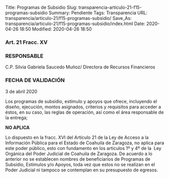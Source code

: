 Title: Programas de Subsidio
Slug: transparencia-articulo-21-f15-programas-subsidio
Summary: Pendiente
Tags: Transparencia
URL: transparencia/articulo-21/f15-programas-subsidio/
Save_As: transparencia/articulo-21/f15-programas-subsidio/index.html
Date: 2020-04-26 18:50
Modified: 2020-04-26 18:50


### Art. 21 Fracc. XV

### RESPONSABLE

C.P. Silvia Gabriela Saucedo Muñoz/ Directora de Recursos Financieros

### FECHA DE VALIDACIÓN

3 de abril 2020

Los programas de subsidio, estímulo y apoyos que ofrece, incluyendo el diseño, ejecución, montos asignados, criterios y requisitos para acceder a éstos, en su caso, las reglas de operación, así como el área responsable de la entrega;

**NO APLICA**

Lo dispuesto en la fracc. XVI del Artículo 21 de la Ley de Acceso a la Información Pública para el Estado de Coahuila de Zaragoza, no aplica para este poder público, esto con fundamento en los artículos 1º y 4º de la  Ley Orgánica del Poder Judicial de Coahuila de Zaragoza. De acuerdo a lo anterior no se establecen nombres de beneficiarios de Programas de Subsidio, Estímulos y/o Apoyos, toda vez que estos no se realizan en el Poder Judicial ni tampoco se contemplan en su presupuesto de egresos.



